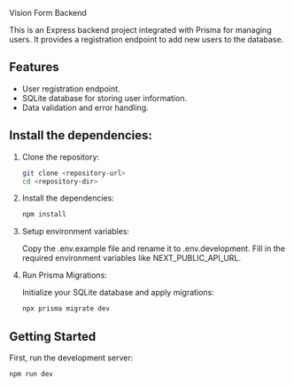 Vision Form Backend

This is an Express backend project integrated with Prisma for managing users. It provides a registration endpoint to add new users to the database.

## Features

- User registration endpoint.
- SQLite database for storing user information.
- Data validation and error handling.


## Install the dependencies:
1. Clone the repository:
    ```bash
    git clone <repository-url>
    cd <repository-dir>
    ```
2. Install the dependencies:
    ```bash
    npm install
    ```
3. Setup environment variables:

    Copy the .env.example file and rename it to .env.development. Fill in the required environment variables like NEXT_PUBLIC_API_URL.

4. Run Prisma Migrations:

    Initialize your SQLite database and apply migrations:
    ```bash
    npx prisma migrate dev
    ```


## Getting Started

First, run the development server:

```bash
npm run dev
```
